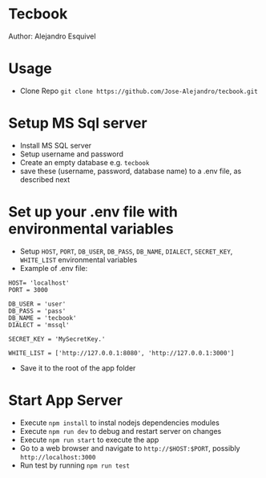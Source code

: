 # Tecbook
Author: Alejandro Esquivel

# Usage
* Clone Repo `git clone https://github.com/Jose-Alejandro/tecbook.git`

# Setup MS Sql server
* Install MS SQL server
* Setup username and password
* Create an empty database e.g.
``` tecbook ```
* save these (username, password, database name) to a .env file, as described next

# Set up your .env file with environmental variables
*  Setup ``` HOST ```, ```PORT```, ```DB_USER```, ```DB_PASS```, ``` DB_NAME ```, ``` DIALECT ```, ``` SECRET_KEY ```, ``` WHITE_LIST ``` environmental variables
* Example of .env file:

```
HOST= 'localhost'
PORT = 3000

DB_USER = 'user'
DB_PASS = 'pass'
DB_NAME = 'tecbook'
DIALECT = 'mssql'

SECRET_KEY = 'MySecretKey.'

WHITE_LIST = ['http://127.0.0.1:8080', 'http://127.0.0.1:3000']
```
* Save it to the root of the app folder
# Start App Server
* Execute `npm install` to instal nodejs dependencies modules
* Execute `npm run dev` to debug and restart server on changes
* Execute `npm run start` to execute the app
* Go to a web browser and navigate to ```http://$HOST:$PORT```, possibly ```http://localhost:3000```
* Run test by running ```npm run test```
